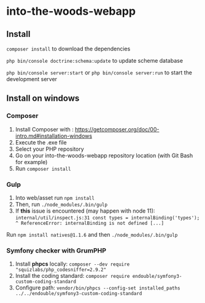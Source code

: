 into-the-woods-webapp
=====================

## Install

`composer install` to download the dependencies

`php bin/console doctrine:schema:update` to update scheme database

`php bin/console server:start` or `php bin/console server:run` to start the development server

## Install on windows

### Composer
1. Install Composer with : https://getcomposer.org/doc/00-intro.md#installation-windows 
2. Execute the .exe file
3. Select your PHP repository
4. Go on your into-the-woods-webapp repository location (with Git Bash for example)
5. Run `composer install`

### Gulp

1. Into web/asset run `npm install`
2. Then, run `./node_modules/.bin/gulp`
3. If **this** issue is encountered (may happen with node 11):
	`internal/util/inspect.js:31
const types = internalBinding('types');
              ^
ReferenceError: internalBinding is not defined
   [...]
`

Run `npm install natives@1.1.6` and then `./node_modules/.bin/gulp`

### Symfony checker with GrumPHP

1. Install **phpcs** locally: `composer --dev require "squizlabs/php_codesniffer=2.9.2"`
2. Install the coding standard: `composer require endouble/symfony3-custom-coding-standard`
3. Configure path: `vendor/bin/phpcs --config-set installed_paths ../../endouble/symfony3-custom-coding-standard`



	